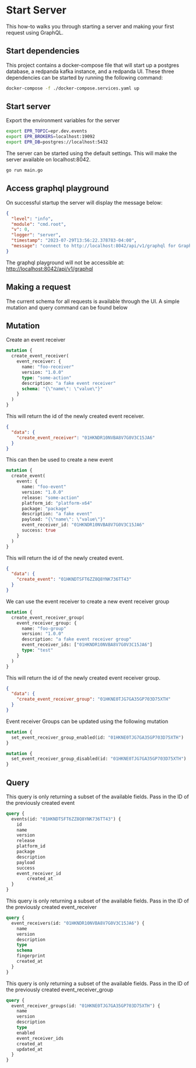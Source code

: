 # Start Server

This how-to walks you through starting a server and making your first request
using GraphQL.

## Start dependencies

This project contains a docker-compose file that will start up a postgres
database, a redpanda kafka instance, and a redpanda UI. These three dependencies
can be started by running the following command:

```bash
docker-compose -f ./docker-compose.services.yaml up
```

## Start server

Export the environment variables for the server

```bash
export EPR_TOPIC=epr.dev.events
export EPR_BROKERS=localhost:19092
export EPR_DB=postgres://localhost:5432
```

The server can be started using the default settings. This will make the server
available on localhost:8042.

```bash
go run main.go
```

## Access graphql playground

On successful startup the server will display the message below:

```json
{
  "level": "info",
  "module": "cmd.root",
  "v": 0,
  "logger": "server",
  "timestamp": "2023-07-29T13:56:22.378783-04:00",
  "message": "connect to http://localhost:8042/api/v1/graphql for GraphQL playground"
}
```

The graphql playground will not be accessible at:
<http://localhost:8042/api/v1/graphql>

## Making a request

The current schema for all requests is available through the UI. A simple
mutation and query command can be found below

## Mutation

Create an event receiver

```graphql
mutation {
  create_event_receiver(
    event_receiver: {
      name: "foo-receiver"
      version: "1.0.0"
      type: "some-action"
      description: "a fake event receiver"
      schema: "{\"name\": \"value\"}"
    }
  )
}
```

This will return the id of the newly created event receiver.

```json
{
  "data": {
    "create_event_receiver": "01HKNDR10NVBA8V7G0V3C15JA6"
  }
}
```

This can then be used to create a new event

```graphql
mutation {
  create_event(
    event: {
      name: "foo-event"
      version: "1.0.0"
      release: "some-action"
      platform_id: "platform-x64"
      package: "package"
      description: "a fake event"
      payload: "{\"name\": \"value\"}"
      event_receiver_id: "01HKNDR10NVBA8V7G0V3C15JA6"
      success: true
    }
  )
}
```

This will return the id of the newly created event.

```json
{
  "data": {
    "create_event": "01HKNDTSFT6ZZ8Q8YNK736TT43"
  }
}
```

We can use the event receiver to create a new event receiver group

```graphql
mutation {
  create_event_receiver_group(
    event_receiver_group: {
      name: "foo-group"
      version: "1.0.0"
      description: "a fake event receiver group"
      event_receiver_ids: ["01HKNDR10NVBA8V7G0V3C15JA6"]
      type: "test"
    }
  )
}
```

This will return the id of the newly created event receiver group.

```json
{
  "data": {
    "create_event_receiver_group": "01HKNE0TJG7GA35GP703D75XTH"
  }
}
```

Event receiver Groups can be updated using the following mutation

```graphql
mutation {
  set_event_receiver_group_enabled(id: "01HKNE0TJG7GA35GP703D75XTH")
}
```

```graphql
mutation {
  set_event_receiver_group_disabled(id: "01HKNE0TJG7GA35GP703D75XTH")
}
```

## Query

This query is only returning a subset of the available fields. Pass in the ID of
the previously created event

```graphql
query {
  events(id: "01HKNDTSFT6ZZ8Q8YNK736TT43") {
    id
    name
    version
    release
    platform_id
    package
    description
    payload
    success
    event_receiver_id
		created_at
  }
}
```

This query is only returning a subset of the available fields. Pass in the ID of
the previously created event_receiver

```graphql
query {
  event_receivers(id: "01HKNDR10NVBA8V7G0V3C15JA6") {
    name
    version
    description
    type
    schema
    fingerprint
    created_at
  }
}
```

This query is only returning a subset of the available fields. Pass in the ID of
the previously created event_receiver_group

```graphql
query {
  event_receiver_groups(id: "01HKNE0TJG7GA35GP703D75XTH") {
    name
    version
    description
    type
    enabled
    event_receiver_ids
    created_at
    updated_at
  }
}
```
